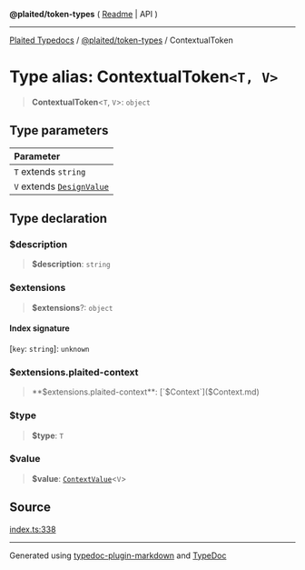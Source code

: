**@plaited/token-types** ( [Readme](../README.md) \| API )

***

[Plaited Typedocs](../../../modules.md) / [@plaited/token-types](../modules.md) / ContextualToken

# Type alias: ContextualToken`<T, V>`

> **ContextualToken**\<`T`, `V`\>: `object`

## Type parameters

| Parameter |
| :------ |
| `T` extends `string` |
| `V` extends [`DesignValue`](DesignValue.md) |

## Type declaration

### $description

> **$description**: `string`

### $extensions

> **$extensions**?: `object`

#### Index signature

 \[`key`: `string`\]: `unknown`

### $extensions.plaited-context

> **$extensions.plaited-context**: [`$Context`]($Context.md)

### $type

> **$type**: `T`

### $value

> **$value**: [`ContextValue`](ContextValue.md)\<`V`\>

## Source

[index.ts:338](https://github.com/plaited/plaited/blob/317e868/libs/token-types/src/index.ts#L338)

***

Generated using [typedoc-plugin-markdown](https://www.npmjs.com/package/typedoc-plugin-markdown) and [TypeDoc](https://typedoc.org/)
